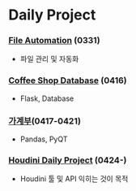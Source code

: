# Daily Project
### [File Automation](https://github.com/sr0020/Daily_Project/tree/main/File_Automation) (0331)
- 파일 관리 및 자동화

### [Coffee Shop Database](https://github.com/sr0020/Daily_Project/tree/main/Database) (0416)
- Flask, Database
### [가계부](https://github.com/sr0020/Daily_Project/tree/main/AccountBook)(0417-0421)
- Pandas, PyQT
### [Houdini Daily Project](https://github.com/sr0020/Daily_Project/tree/main/Houdini) (0424-)
- Houdini 툴 및 API 익히는 것이 목적